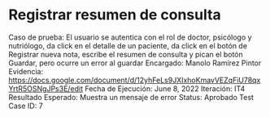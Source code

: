 # Registrar resumen de consulta

Caso de prueba: El usuario se autentica con el rol de doctor, psicólogo y nutriólogo, da click en el detalle de un paciente, da click en el botón de Registrar nueva nota, escribe el resumen de consulta y pican el botón Guardar, pero ocurre un error al guardar
Encargado: Manolo Ramírez Pintor
Evidencia: https://docs.google.com/document/d/12yhFeLs9JXIxhoKmavVEZqFiU78qxYrtR5OSNgJPs3E/edit
Fecha de Ejecución: June 8, 2022
Iteración: IT4
Resultado Esperado: Muestra un mensaje de error
Status: Aprobado
Test Case ID: 7